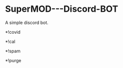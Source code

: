 # SuperMOD---Discord-BOT
A simple discord bot.

*!covid <country>

*!cal <arithmetic>

*!spam <count> <message>

*!purge <count>
